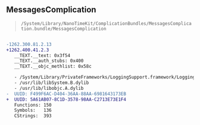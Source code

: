 ## MessagesComplication

> `/System/Library/NanoTimeKit/ComplicationBundles/MessagesComplication.bundle/MessagesComplication`

```diff

-1262.300.81.2.13
+1262.400.41.2.3
   __TEXT.__text: 0x3f54
   __TEXT.__auth_stubs: 0x400
   __TEXT.__objc_methlist: 0x58c

   - /System/Library/PrivateFrameworks/LoggingSupport.framework/LoggingSupport
   - /usr/lib/libSystem.B.dylib
   - /usr/lib/libobjc.A.dylib
-  UUID: F499F6AC-D404-36AA-88AA-6981643173EB
+  UUID: 5A61AB07-8C1D-3578-98AA-C2713E73E1F4
   Functions: 150
   Symbols:   136
   CStrings:  393

```

